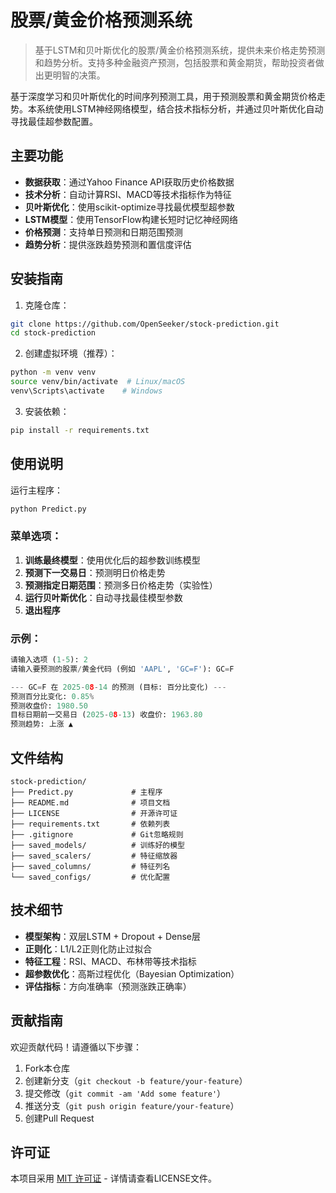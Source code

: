 # 股票/黄金价格预测系统

> 基于LSTM和贝叶斯优化的股票/黄金价格预测系统，提供未来价格走势预测和趋势分析。支持多种金融资产预测，包括股票和黄金期货，帮助投资者做出更明智的决策。

基于深度学习和贝叶斯优化的时间序列预测工具，用于预测股票和黄金期货价格走势。本系统使用LSTM神经网络模型，结合技术指标分析，并通过贝叶斯优化自动寻找最佳超参数配置。


## 主要功能

- **数据获取**：通过Yahoo Finance API获取历史价格数据
- **技术分析**：自动计算RSI、MACD等技术指标作为特征
- **贝叶斯优化**：使用scikit-optimize寻找最优模型超参数
- **LSTM模型**：使用TensorFlow构建长短时记忆神经网络
- **价格预测**：支持单日预测和日期范围预测
- **趋势分析**：提供涨跌趋势预测和置信度评估

## 安装指南

1. 克隆仓库：
```bash
git clone https://github.com/OpenSeeker/stock-prediction.git
cd stock-prediction
```

2. 创建虚拟环境（推荐）：
```bash
python -m venv venv
source venv/bin/activate  # Linux/macOS
venv\Scripts\activate    # Windows
```

3. 安装依赖：
```bash
pip install -r requirements.txt
```

## 使用说明

运行主程序：
```bash
python Predict.py
```

### 菜单选项：
1. **训练最终模型**：使用优化后的超参数训练模型
2. **预测下一交易日**：预测明日价格走势
3. **预测指定日期范围**：预测多日价格走势（实验性）
4. **运行贝叶斯优化**：自动寻找最佳模型参数
5. **退出程序**

### 示例：
```python
请输入选项 (1-5): 2
请输入要预测的股票/黄金代码 (例如 'AAPL', 'GC=F'): GC=F

--- GC=F 在 2025-08-14 的预测 (目标: 百分比变化) ---
预测百分比变化: 0.85%
预测收盘价: 1980.50
目标日期前一交易日 (2025-08-13) 收盘价: 1963.80
预测趋势: 上涨 ▲
```

## 文件结构

```
stock-prediction/
├── Predict.py             # 主程序
├── README.md              # 项目文档
├── LICENSE                # 开源许可证
├── requirements.txt       # 依赖列表
├── .gitignore             # Git忽略规则
├── saved_models/          # 训练好的模型
├── saved_scalers/         # 特征缩放器
├── saved_columns/         # 特征列名
└── saved_configs/         # 优化配置
```

## 技术细节

- **模型架构**：双层LSTM + Dropout + Dense层
- **正则化**：L1/L2正则化防止过拟合
- **特征工程**：RSI、MACD、布林带等技术指标
- **超参数优化**：高斯过程优化（Bayesian Optimization）
- **评估指标**：方向准确率（预测涨跌正确率）

## 贡献指南

欢迎贡献代码！请遵循以下步骤：
1. Fork本仓库
2. 创建新分支（`git checkout -b feature/your-feature`）
3. 提交修改（`git commit -am 'Add some feature'`）
4. 推送分支（`git push origin feature/your-feature`）
5. 创建Pull Request

## 许可证

本项目采用 [MIT 许可证](LICENSE) - 详情请查看LICENSE文件。
